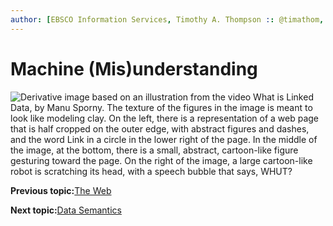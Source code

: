 ```yaml
---
author: [EBSCO Information Services, Timothy A. Thompson :: @timathom, @timathom@indieweb.social]
---
```


# Machine \(Mis\)understanding

![Derivative image based on an illustration from the video What is Linked Data, by Manu Sporny. The texture of the figures in the image is meant to look like modeling clay. On the left, there is a representation of a web page that is half cropped on the outer edge, with abstract figures and dashes, and the word Link in a circle in the lower right of the page. In the middle of the image, at the bottom, there is a small, abstract, cartoon-like figure gesturing toward the page. On the right of the image, a large cartoon-like robot is scratching its head, with a speech bubble that says, WHUT?](../../submaps/../img/introduction/say_whut.png "Machine (Mis)understanding")

**Previous topic:**[The Web](../../day_1/lesson_0/the_web.md)

**Next topic:**[Data Semantics](../../day_1/lesson_0/data_semantics_2.md)

